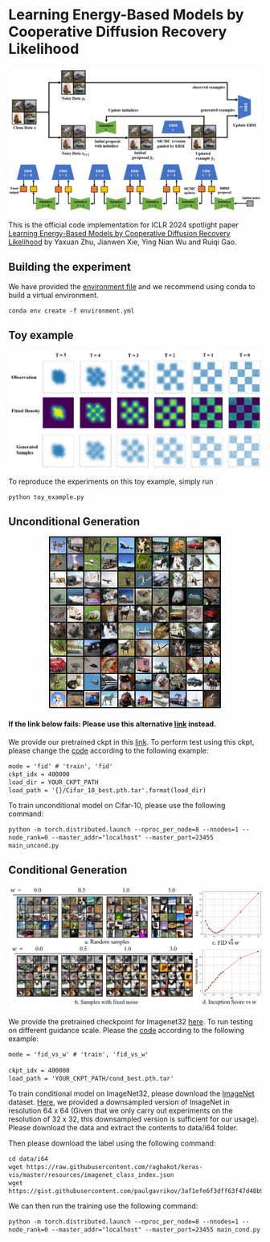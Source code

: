 # Learning Energy-Based Models by Cooperative Diffusion Recovery Likelihood

<p align="center">
<img src=Images/CDRL_training.png />
<img src=Images/CDRL_sampling.png />
</p>

This is the official code implementation for ICLR 2024 spotlight paper [Learning Energy-Based Models by Cooperative Diffusion Recovery Likelihood](https://openreview.net/pdf?id=AyzkDpuqcl) by Yaxuan Zhu, Jianwen Xie, Ying Nian Wu and Ruiqi Gao. 

## Building the experiment
We have provided the [environment file](environment.yml) and we recommend using conda to build a virtual environment.

```
conda env create -f environment.yml
```

## Toy example
<p align="center">
<img src=Images/toy_example.png />
</p>

To reproduce the experiments on this toy example, simply run

```
python toy_example.py
```

## Unconditional Generation

<p align="center">
<img src=Images/fid_cifar10.png />
</p>

#### If the link below fails: Please use this alternative [link](https://drive.google.com/file/d/1RdUiGBlvuu5H8uGKBOOUd9cneW6dVDAB/view?usp=drive_link) instead.

We provide our pretrained ckpt in this [link](https://drive.google.com/file/d/1swWehbGXMoXNym3vABBk_tlvaQgBGKmi/view?usp=sharing). To perform test using this ckpt, please change the [code](main_uncond.py) according to the following example:

```
mode = 'fid' # 'train', 'fid'
ckpt_idx = 400000
load_dir = YOUR_CKPT_PATH
load_path = '{}/Cifar_10_best.pth.tar'.format(load_dir)
```

To train unconditional model on Cifar-10, please use the following command:
```
python -m torch.distributed.launch --nproc_per_node=8 --nnodes=1 --node_rank=0 --master_addr="localhost" --master_port=23455 main_uncond.py
```

## Conditional Generation

<p align="center">
<img src=Images/i32_cfg2.png />
</p>

We provide the pretrained checkpoint for Imagenet32 [here](https://drive.google.com/file/d/14QoJd_tT1_IaftTjxX4FNyEMT8MOk-Nw/view?usp=drive_link). To run testing on different guidance scale. Please the [code](main_cond.py) according to the following example:

```
mode = 'fid_vs_w' # 'train', 'fid_vs_w'

ckpt_idx = 400000
load_path = 'YOUR_CKPT_PATH/cond_best.pth.tar'
```

To train conditional model on ImageNet32, please download the [ImageNet](https://image-net.org/download-images) dataset. [Here](https://drive.google.com/file/d/11KGjj3YL8jDu5C4BiPXREjDJAfyBpYzf/view?usp=sharing), we provided a downsampled version of ImageNet in resolution 64 x 64 (Given that we only carry out experiments on the resolution of 32 x 32, this downsampled version is sufficient for our usage). Please download the data and extract the contents to data/i64 folder. 

Then please download the label using the following command:
```
cd data/i64
wget https://raw.githubusercontent.com/raghakot/keras-vis/master/resources/imagenet_class_index.json
wget https://gist.githubusercontent.com/paulgavrikov/3af1efe6f3dff63f47d48b91bb1bca6b/raw/00bad6903b5e4f84c7796b982b72e2e617e5fde1/ILSVRC2012_val_labels.json
```
We can then run the training use the following command:
```
python -m torch.distributed.launch --nproc_per_node=8 --nnodes=1 --node_rank=0 --master_addr="localhost" --master_port=23455 main_cond.py
```


